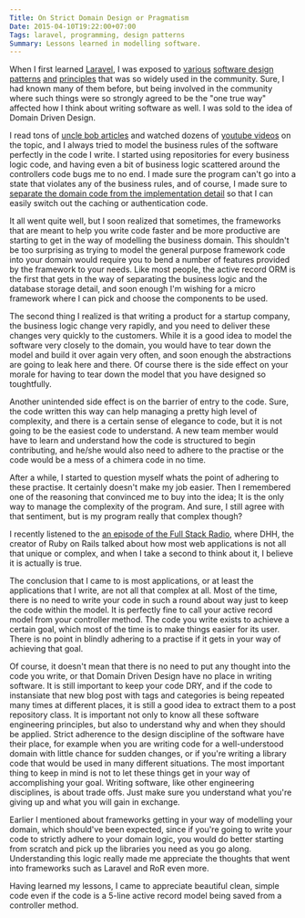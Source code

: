 ```yaml
---
Title: On Strict Domain Design or Pragmatism
Date: 2015-04-10T19:22:00+07:00
Tags: laravel, programming, design patterns
Summary: Lessons learned in modelling software.
---
```


When I first learned [Laravel](http://laravel.com/), I was exposed to [various](http://martinfowler.com/eaaCatalog/repository.html) [software design](http://en.wikipedia.org/wiki/Domain-driven_design) [patterns](http://en.wikipedia.org/wiki/Event-driven_programming) [and](http://stackoverflow.com/questions/3058/what-is-inversion-of-control) [principles](http://en.wikipedia.org/wiki/SOLID_%28object-oriented_design%29) that was so widely used in the community.  Sure, I had known many of them before, but being involved in the community where such things were so strongly agreed to be the "one true way" affected how I think about writing software as well. I was sold to the idea of Domain Driven Design.

I read tons of [uncle bob articles](https://sites.google.com/site/unclebobconsultingllc/home/articles) and watched  dozens of [youtube videos](https://www.youtube.com/watch?v=3uV3ngl1Z8g) on the topic, and I always tried to model the business rules of the software perfectly in the code I write. I started using repositories for every business logic code, and having even a bit of business logic scattered around the controllers code bugs me to no end. I made sure the program can't go into a state that violates any of the business rules, and of course, I made sure to [separate the domain code from the implementation detail](https://www.youtube.com/watch?v=WpkDN78P884) so that I can easily switch out the caching or authentication code.

It all went quite well, but I soon realized that sometimes, the frameworks that are meant to help you write code faster and be more productive are starting to get in the way of modelling the business domain. This shouldn't be too surprising as trying to model the general purpose framework code into your domain would require you to bend a number of features provided by the framework to your needs. Like most people, the active record ORM is the first that gets in the way of separating the business logic and the database storage detail, and soon enough I'm wishing for a micro framework where I can pick and choose the components to be used.

The second thing I realized is that writing a product for a startup company, the business logic change very rapidly, and you need to deliver these changes very quickly to the customers. While it is a good idea to model the software very closely to the domain, you would have to tear down the model and build it over again very often, and soon enough the abstractions are going to leak here and there. Of course there is the side effect on your morale for having to tear down the model that you have designed so toughtfully.

Another unintended side effect is on the barrier of entry to the code. Sure, the code written this way can help managing a pretty high level of complexity, and there is a certain sense of elegance to code, but it is not going to be the easiest code to understand. A new team member would have to learn and understand how the code is structured to begin contributing, and he/she would also need to adhere to the practise or the code would be a mess of a chimera code in no time.

After a while, I started to question myself whats the point of adhering to these practise. It certainly doesn't make my job easier. Then I remembered one of the reasoning that convinced me to buy into the idea; It is the only way to manage the complexity of the program. And sure, I still agree with that sentiment, but is my program really that complex though?

I recently listened to the [an episode of the Full Stack Radio](http://fullstackradio.com/episodes/9/), where DHH, the creator of Ruby on Rails talked about how most web applications is not all that unique or complex, and when I take a second to think about it, I believe it is actually is true.

The conclusion that I came to is most applications, or at least the applications that I write, are not all that complex at all. Most of the time, there is no need to write your code in such a round about way just to keep the code within the model. It is perfectly fine to call your active record model from your controller method. The code you write exists to achieve a certain goal, which most of the time is to make things easier for its user. There is no point in blindly adhering to a practise if it gets in your way of achieving that goal.

Of course, it doesn't mean that there is no need to put any thought into the code you write, or that Domain Driven Design have no place in writing software. It is still important to keep your code DRY, and if the code to instansiate that new blog post with tags and categories is being repeated many times at different places, it is still a good idea to extract them to a post repository class. It is important not only to know all these software engineering principles, but also to understand why and when they should be applied. Strict adherence to the design discipline of the software have their place, for example when you are writing code for a well-understood domain with little chance for sudden changes, or if you're writing a library code that would be used in many different situations. The most important thing to keep in mind is not to let these things get in your way of accomplishing your goal. Writing software, like other engineering disciplines, is about trade offs. Just make sure you understand what you're giving up and what you will gain in exchange.

Earlier I mentioned about frameworks getting in your way of modelling your domain, which should've been expected, since if you're going to write your code to strictly adhere to your domain logic, you would do better starting from scratch and pick up the libraries you need as you go along. Understanding this logic really made me appreciate the thoughts that went into frameworks such as Laravel and RoR even more.

Having learned my lessons, I came to appreciate beautiful clean, simple code even if the code is a 5-line active record model being saved from a controller method.
